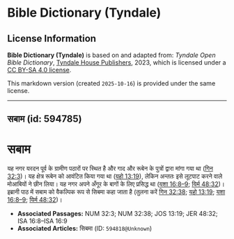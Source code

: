 # Bible Dictionary (Tyndale)

## License Information

**Bible Dictionary (Tyndale)** is based on and adapted from: _Tyndale Open Bible Dictionary_, [Tyndale House Publishers](https://tyndaleopenresources.com/), 2023, which is licensed under a [CC BY-SA 4.0 license](https://creativecommons.org/licenses/by-sa/4.0/legalcode.en).

This markdown version (created `2025-10-16`) is provided under the same license.



--------------------------------

## सबाम (id: 594785)

सबाम
====

यह नगर यरदन पूर्व के ग्रामीण पठारों पर स्थित है और गाद और रूबेन के पुत्रों द्वारा मांगा गया था ([गिन 32:3](https://ref.ly/Num32:3))। यह क्षेत्र रूबेन को आवंटित किया गया था ([यहो 13:19](https://ref.ly/Josh13:19)), लेकिन अन्ततः इसे लूटपाट करने वाले मोआबियों ने छीन लिया। यह नगर अपने अँगूर के बागों के लिए प्रसिद्ध था ([यशा 16:8–9](https://ref.ly/Isa16:8-Isa16:9); [यिर्म 48:32](https://ref.ly/Jer48:32))। इब्रानी पाठ में सबाम को वैकल्पिक रूप से सिबमा कहा जाता है (तुलना करें [गिन 32:38](https://ref.ly/Num32:38); [यहो 13:19](https://ref.ly/Josh13:19); [यशा 16:8–9](https://ref.ly/Isa16:8-Isa16:9); [यिर्म 48:32](https://ref.ly/Jer48:32))।

* **Associated Passages:** NUM 32:3; NUM 32:38; JOS 13:19; JER 48:32; ISA 16:8–ISA 16:9
* **Associated Articles:** सिबमा (ID: `594818@Unknown`)

